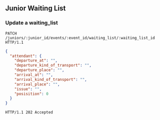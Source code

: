 ## Junior Waiting List
### Update a waiting_list

```http
PATCH /juniors/:junior_id/events/:event_id/waiting_list/:waiting_list_id HTTP/1.1
```

```json
{
  "attendant": {
    "departure_at": "",
    "departure_kind_of_transport": "",
    "departure_place": "",
    "arrival_at": "",
    "arrival_kind_of_transport": "",
    "arrival_place": "",
    "issue": "",
    "posisition": 0
  }
}
```

```http
HTTP/1.1 202 Accepted
```
